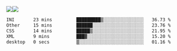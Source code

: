 <div style="display: flex; flex-direction: row;">
<img style="height: auto; width: auto;" class="img" src="https://raw.githubusercontent.com/blazepp/github-stats/master/generated/overview.svg#gh-dark-mode-only" />
<img style="height: auto; width: auto;" class="img" src="https://raw.githubusercontent.com/blazepp/github-stats/master/generated/languages.svg#gh-dark-mode-only" />
</div>

<div style="display: flex; flex-direction: row;">
<!--START_SECTION:waka-->

```txt
INI       23 mins         █████████▒░░░░░░░░░░░░░░░   36.73 %
Other     15 mins         ██████░░░░░░░░░░░░░░░░░░░   23.76 %
CSS       14 mins         █████▒░░░░░░░░░░░░░░░░░░░   21.95 %
XML       9 mins          ███▓░░░░░░░░░░░░░░░░░░░░░   15.20 %
desktop   0 secs          ▒░░░░░░░░░░░░░░░░░░░░░░░░   01.16 %
```

<!--END_SECTION:waka-->
</div>
